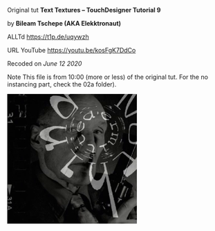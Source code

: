 Original tut
**Text Textures – TouchDesigner Tutorial 9**

by
**Bileam Tschepe (AKA Elekktronaut)**

ALLTd
https://t1p.de/uqywzh

URL YouTube
https://youtu.be/kosFgK7DdCo

Recoded on
*June 12 2020*

Note
This file is from 10:00 (more or less) of the original tut. For the no instancing part, check the 02a folder).

![Network preview](Demo.png)
